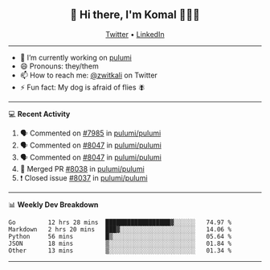 <h2 align="center"> 👋 Hi there, I'm Komal 🧑🏾‍💻 </h2>
<p align="center">
    <a href="https://twitter.com/zwitkali">Twitter</a> •
    <a href="https://www.linkedin.com/in/komal-ali/">LinkedIn</a>
</p>

--------

- 🔭 I’m currently working on [pulumi](https://github.com/pulumi/pulumi)
- 😄 Pronouns: they/them
- 📫 How to reach me: [@zwitkali](https://twitter.com/zwitkali) on Twitter
- ⚡ Fun fact: My dog is afraid of flies 🪰

--------
💻 **Recent Activity**

<!--START_SECTION:activity-->
1. 🗣 Commented on [#7985](https://github.com/pulumi/pulumi/issues/7985) in [pulumi/pulumi](https://github.com/pulumi/pulumi)
2. 🗣 Commented on [#8047](https://github.com/pulumi/pulumi/issues/8047) in [pulumi/pulumi](https://github.com/pulumi/pulumi)
3. 🗣 Commented on [#8047](https://github.com/pulumi/pulumi/issues/8047) in [pulumi/pulumi](https://github.com/pulumi/pulumi)
4. 🎉 Merged PR [#8038](https://github.com/pulumi/pulumi/pull/8038) in [pulumi/pulumi](https://github.com/pulumi/pulumi)
5. ❗️ Closed issue [#8037](https://github.com/pulumi/pulumi/issues/8037) in [pulumi/pulumi](https://github.com/pulumi/pulumi)
<!--END_SECTION:activity-->

--------

📊 **Weekly Dev Breakdown**
<!--START_SECTION:waka-->
```text
Go         12 hrs 28 mins  ██████████████████▓░░░░░░   74.97 % 
Markdown   2 hrs 20 mins   ███▓░░░░░░░░░░░░░░░░░░░░░   14.06 % 
Python     56 mins         █▒░░░░░░░░░░░░░░░░░░░░░░░   05.64 % 
JSON       18 mins         ▒░░░░░░░░░░░░░░░░░░░░░░░░   01.84 % 
Other      13 mins         ▒░░░░░░░░░░░░░░░░░░░░░░░░   01.34 % 
```
<!--END_SECTION:waka-->

--------